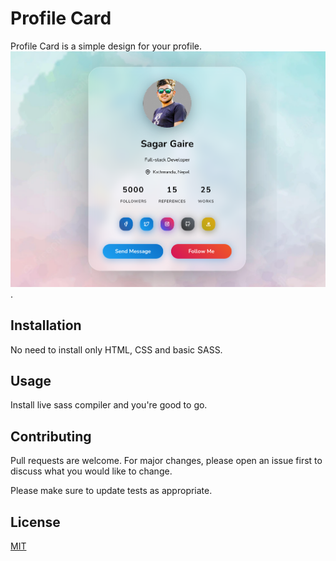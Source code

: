 # Profile Card

Profile Card is a simple design for your profile.
![profile card example](example.png "Example UI").
## Installation

No need to install only HTML, CSS and basic SASS.

## Usage

Install live sass compiler and you're good to go.

## Contributing

Pull requests are welcome. For major changes, please open an issue first
to discuss what you would like to change.

Please make sure to update tests as appropriate.

## License

[MIT](https://choosealicense.com/licenses/mit/)